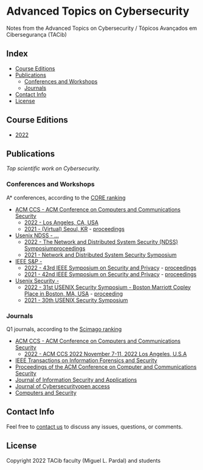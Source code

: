 # Advanced Topics on Cybersecurity

Notes from the Advanced Topics on Cybersecurity / Tópicos Avançados em Cibersegurança (TACib)

## Index

* [Course Editions](#course-editions)
* [Publications](#publications)
    * [Conferences and Workshops](#conferences-and-workshops)
    * [Journals](#journals)
* [Contact Info](#contact-info)
* [License](#license)

## Course Editions

* [2022](2022/)

## Publications

*Top scientific work on Cybersecurity.*

### Conferences and Workshops

A\* conferences, according to the [CORE ranking](http://portal.core.edu.au/conf-ranks/)

* [ACM CCS - ACM Conference on Computers and Communications Security](https://www.sigsac.org/ccs/)
    * [2022 - Los Angeles, CA, USA](https://www.sigsac.org/ccs/CCS2022/)
    * [2021 - (Virtual) Seoul, KR](https://www.sigsac.org/ccs/CCS2021/) - [proceedings](https://dl.acm.org/doi/proceedings/10.1145/3460120)
* [Usenix NDSS - ...](https://...)
    * [2022 - The Network and Distributed System Security (NDSS) Symposium](https://www.ndss-symposium.org/ndss2022/)[proceedings](https://www.ndss-symposium.org/ndss2022/registration-information/)
    * [2021 - Network and Distributed System Security Symposium](https://www.ndss-symposium.org/ndss2021/)
* [IEEE S&P - ](https://www.ieee-security.org/)
    * [2022 - 43rd IEEE Symposium on Security and Privacy](https://www.ieee-security.org/TC/SP2022/) - [proceedings](https://www.computer.org/csdl/proceedings/sp/2022/1wKCdeg89vq)
    * [2021 - 42nd IEEE Symposium on Security and Privacy](https://www.ieee-security.org/TC/SP2021/) - [proceedings](https://...)
* [Usenix Security - ](https://...)
    * [2022 - 31st USENIX Security Symposium -  Boston Marriott Copley Place in Boston, MA, USA](https://www.usenix.org/conference/usenixsecurity22) - [proceeding](https://www.usenix.org/conference/usenixsecurity22/call-for-papers)
    * [2021 - 30th USENIX Security Symposium](https://www.usenix.org/conference/usenixsecurity21)


### Journals

Q1 journals, according to the [Scimago ranking](https://www.scimagojr.com/)

* [ACM CCS - ACM Conference on Computers and Communications Security](https://...)
   * [2022 - ACM CCS 2022 November 7-11, 2022 Los Angeles, U.S.A](https://www.sigsac.org/ccs/CCS2022/call-for/call-for-papers.html)
* [IEEE Transactions on Information Forensics and Security ](https://www.scimagojr.com/journalsearch.php?q=4000149002&tip=sid&clean=0)
* [ Proceedings of the ACM Conference on Computer and Communications Security ](https://www.scimagojr.com/journalsearch.php?q=110362&tip=sid&clean=0)
* [ Journal of Information Security and Applications ](https://www.scimagojr.com/journalsearch.php?q=21100332403&tip=sid&clean=0)
* [Journal of Cybersecurityopen access](https://www.scimagojr.com/journalsearch.php?q=21100855505&tip=sid&clean=0)
* [ Computers and Security ](https://www.scimagojr.com/journalsearch.php?q=28898&tip=sid&clean=0)


## Contact Info

Feel free to [contact us](mailto:meic-sirs@disciplinas.tecnico.ulisboa.pt) to discuss any issues, questions, or comments.

## License

Copyright 2022 TACib faculty (Miguel L. Pardal) and students
